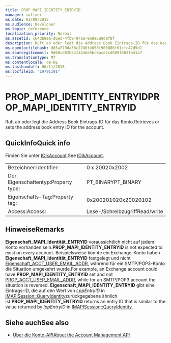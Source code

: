 ```yaml
---
title: PROP_MAPI_IDENTITY_ENTRYID
manager: soliver
ms.date: 03/09/2015
ms.audience: Developer
ms.topic: reference
localization_priority: Normal
ms.assetid: c64db8ea-d6ad-4fb9-97aa-958e5a0daf8f
description: Ruft ab oder legt die Address Book Eintrags-ID für das Konto.
ms.openlocfilehash: d85a779da36c2780fe058f906086f61cfc47d5d1
ms.sourcegitcommit: 9d60cd82b5413446e5bc8ace2cd689f683fb41a7
ms.translationtype: MT
ms.contentlocale: de-DE
ms.lasthandoff: 06/11/2018
ms.locfileid: "19791191"
---
```

# <a name="propmapiidentityentryid"></a><span data-ttu-id="4fdaf-103">PROP_MAPI_IDENTITY_ENTRYID</span><span class="sxs-lookup"><span data-stu-id="4fdaf-103">PROP_MAPI_IDENTITY_ENTRYID</span></span>

<span data-ttu-id="4fdaf-104">Ruft ab oder legt die Address Book Eintrags-ID für das Konto.</span><span class="sxs-lookup"><span data-stu-id="4fdaf-104">Retrieves or sets the address book entry ID for the account.</span></span>
  
## <a name="quick-info"></a><span data-ttu-id="4fdaf-105">QuickInfo</span><span class="sxs-lookup"><span data-stu-id="4fdaf-105">Quick info</span></span>

<span data-ttu-id="4fdaf-106">Finden Sie unter [IOlkAccount](iolkaccount.md).</span><span class="sxs-lookup"><span data-stu-id="4fdaf-106">See [IOlkAccount](iolkaccount.md).</span></span>
  
|||
|:-----|:-----|
|<span data-ttu-id="4fdaf-107">Bezeichner:</span><span class="sxs-lookup"><span data-stu-id="4fdaf-107">Identifier:</span></span>  <br/> |<span data-ttu-id="4fdaf-108">0 x 2002</span><span class="sxs-lookup"><span data-stu-id="4fdaf-108">0x2002</span></span>  <br/> |
|<span data-ttu-id="4fdaf-109">Der Eigenschaftentyp:</span><span class="sxs-lookup"><span data-stu-id="4fdaf-109">Property type:</span></span>  <br/> |<span data-ttu-id="4fdaf-110">PT_BINARY</span><span class="sxs-lookup"><span data-stu-id="4fdaf-110">PT_BINARY</span></span>  <br/> |
|<span data-ttu-id="4fdaf-111">Eigenschafts-Tag:</span><span class="sxs-lookup"><span data-stu-id="4fdaf-111">Property tag:</span></span>  <br/> |<span data-ttu-id="4fdaf-112">0x20020102</span><span class="sxs-lookup"><span data-stu-id="4fdaf-112">0x20020102</span></span>  <br/> |
|<span data-ttu-id="4fdaf-113">Access:</span><span class="sxs-lookup"><span data-stu-id="4fdaf-113">Access:</span></span>  <br/> |<span data-ttu-id="4fdaf-114">Lese-/Schreibzugriff</span><span class="sxs-lookup"><span data-stu-id="4fdaf-114">Read/write</span></span>  <br/> |
   
## <a name="remarks"></a><span data-ttu-id="4fdaf-115">Hinweise</span><span class="sxs-lookup"><span data-stu-id="4fdaf-115">Remarks</span></span>

 <span data-ttu-id="4fdaf-116">**Eigenschaft\_MAPI\_Identität\_ENTRYID** voraussichtlich nicht auf jedem Konto vorhanden sein.</span><span class="sxs-lookup"><span data-stu-id="4fdaf-116">**PROP\_MAPI\_IDENTITY\_ENTRYID** is not expected to exist on every account.</span></span> <span data-ttu-id="4fdaf-117">Beispielsweise könnte ein Exchange-Konto haben **Eigenschaft\_MAPI\_Identität\_ENTRYID** festgelegt und nicht [Eigenschaft\_ACCT_USER_EMAIL_ADDR](prop_acct_user_email_addr.md), während für ein SMTP/POP3-Konto die Situation umgekehrt wurde.</span><span class="sxs-lookup"><span data-stu-id="4fdaf-117">For example, an Exchange account could have **PROP\_MAPI\_IDENTITY\_ENTRYID** set and not [PROP\_ACCT_USER_EMAIL_ADDR](prop_acct_user_email_addr.md), while for an SMTP/POP3 account the situation is reversed.</span></span> <span data-ttu-id="4fdaf-118">**Eigenschaft\_MAPI_IDENTITY_ENTRYID** gibt eine Eintrags-ID, die auf den Wert von _LppEntryID_ in [IMAPISession::QueryIdentity](http://msdn.microsoft.com/library/a2cdda90-5457-49a7-b98c-7273ffe5cbbc%28Office.15%29.aspx)zurückgegebene ähnlich ist.</span><span class="sxs-lookup"><span data-stu-id="4fdaf-118">**PROP\_MAPI_IDENTITY_ENTRYID** returns an entry ID that is similar to the value returned by  _lppEntryID_ in [IMAPISession::QueryIdentity](http://msdn.microsoft.com/library/a2cdda90-5457-49a7-b98c-7273ffe5cbbc%28Office.15%29.aspx).</span></span> 
  
## <a name="see-also"></a><span data-ttu-id="4fdaf-119">Siehe auch</span><span class="sxs-lookup"><span data-stu-id="4fdaf-119">See also</span></span>

- [<span data-ttu-id="4fdaf-120">Über die Konto-API</span><span class="sxs-lookup"><span data-stu-id="4fdaf-120">About the Account Management API</span></span>](about-the-account-management-api.md)

